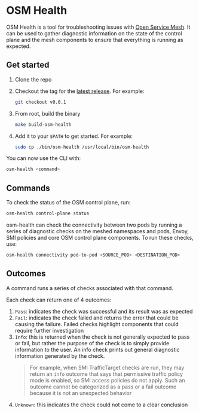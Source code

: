 # OSM Health
OSM Health is a tool for troubleshooting issues with [Open Service Mesh](https://github.com/openservicemesh/osm). It can
be used to gather diagnostic information on the state of the control plane and the mesh components to ensure that 
everything is running as expected.


## Get started

1. Clone the repo

1. Checkout the tag for the [latest release](https://github.com/openservicemesh/osm-health/releases). For example:
   ```bash
   git checkout v0.0.1
   ```

1. From root, build the binary
    ```bash
    make build-osm-health
    ```

1. Add it to your `$PATH` to get started. For example:
    ```bash
    sudo cp ./bin/osm-health /usr/local/bin/osm-health
    ```

You can now use the CLI with:
```bash
osm-health <command>
```

## Commands
To check the status of the OSM control plane, run:
```bash
osm-health control-plane status
```

osm-health can check the connectivity between two pods by running a series of diagnostic checks on the meshed namespaces and pods, 
Envoy, SMI policies and core OSM control plane components. To run these checks, use:

```bash
osm-health connectivity pod-to-pod <SOURCE_POD> <DESTINATION_POD>
```

## Outcomes
A command runs a series of checks associated with that command.

Each check can return one of 4 outcomes:
1. `Pass`: indicates the check was successful and its result was as expected
1. `Fail`: indicates the check failed and returns the error that could be causing the failure. Failed checks highlight
   components that could require further investigation
1. `Info`: this is returned when the check is not generally expected to pass or fail, but rather the purpose of the 
   check is to simply provide information to the user. An info check prints out general diagnostic information generated
   by the check.
    > For example, when SMI TrafficTarget checks are run, they may return an `info` outcome that says that permissive 
   > traffic policy mode is enabled, so SMI access policies do not apply. Such an outcome cannot be categorized as a 
   > pass or a fail outcome because it is not an unexpected behavior
1. `Unknown`: this indicates the check could not come to a clear conclusion
